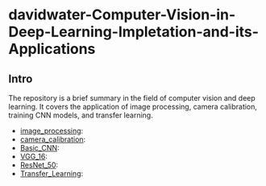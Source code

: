 # davidwater-Computer-Vision-in-Deep-Learning-Impletation-and-its-Applications
## Intro
The repository is a brief summary in the field of computer vision and deep learning. It covers the application of image processing, camera calibration, training CNN models, and transfer learning.

+ [image_processing](https://github.com/davidwater/Computer-Vision-in-Deep-Learning-Impletation-and-its-Applications/tree/main/image_processing): 
+ [camera_calibration](https://github.com/davidwater/Computer-Vision-in-Deep-Learning-Impletation-and-its-Applications/tree/main/camera_calibration): 
+ [Basic_CNN](https://github.com/davidwater/Computer-Vision-in-Deep-Learning-Impletation-and-its-Applications/tree/main/Basic_CNN):
+ [VGG_16](https://github.com/davidwater/Computer-Vision-in-Deep-Learning-Impletation-and-its-Applications/tree/main/VGG_16):
+ [ResNet_50](https://github.com/davidwater/Computer-Vision-in-Deep-Learning-Impletation-and-its-Applications/tree/main/ResNet_50):
+ [Transfer_Learning](https://github.com/davidwater/Computer-Vision-in-Deep-Learning-Impletation-and-its-Applications/tree/main/Transfer_Learning):
